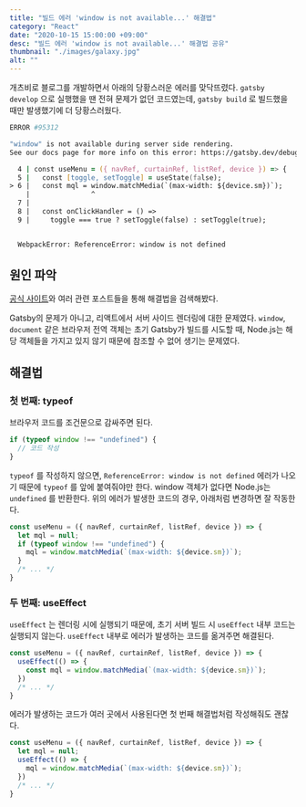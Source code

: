 ```yaml
---
title: "빌드 에러 'window is not available...' 해결법"
category: "React"
date: "2020-10-15 15:00:00 +09:00"
desc: "빌드 에러 'window is not available...' 해결법 공유"
thumbnail: "./images/galaxy.jpg"
alt: ""
---
```


개츠비로 블로그를 개발하면서 아래의 당황스러운 에러를 맞닥뜨렸다. `gatsby develop` 으로 실행했을 땐 전혀 문제가 없던 코드였는데, `gatsby build` 로 빌드했을 때만 발생했기에 더 당황스러웠다.

```zsh
ERROR #95312

"window" is not available during server side rendering.
See our docs page for more info on this error: https://gatsby.dev/debug-html

  4 | const useMenu = ({ navRef, curtainRef, listRef, device }) => {
  5 |   const [toggle, setToggle] = useState(false);
> 6 |   const mql = window.matchMedia(`(max-width: ${device.sm})`);
    |               ^
  7 |
  8 |   const onClickHandler = () =>
  9 |     toggle === true ? setToggle(false) : setToggle(true);


  WebpackError: ReferenceError: window is not defined
```

## 원인 파악

[공식 사이트](https://www.gatsbyjs.com/docs/debugging-html-builds/)와 여러 관련 포스트들을 통해 해결법을 검색해봤다.

Gatsby의 문제가 아니고, 리액트에서 서버 사이드 렌더링에 대한 문제였다. `window`, `document` 같은 브라우저 전역 객체는 초기 Gatsby가 빌드를 시도할 때, Node.js는 해당 객체들을 가지고 있지 않기 때문에 참조할 수 없어 생기는 문제였다.

## 해결법

### 첫 번째: typeof

브라우저 코드를 조건문으로 감싸주면 된다.

```js
if (typeof window !== "undefined") {
  // 코드 작성
}
```

`typeof` 를 작성하지 않으면, `ReferenceError: window is not defined` 에러가 나오기 때문에 `typeof` 를 앞에 붙여줘야만 한다. window 객체가 없다면 Node.js는 `undefined` 를 반환한다. 위의 에러가 발생한 코드의 경우, 아래처럼 변경하면 잘 작동한다.

```js
const useMenu = ({ navRef, curtainRef, listRef, device }) => {
  let mql = null;
  if (typeof window !== "undefined") {
    mql = window.matchMedia(`(max-width: ${device.sm})`);
  }
  /* ... */
}
```

### 두 번째: useEffect

`useEffect` 는 렌더링 시에 실행되기 때문에, 초기 서버 빌드 시 `useEffect` 내부 코드는 실행되지 않는다. `useEffect` 내부로 에러가 발생하는 코드를 옮겨주면 해결된다.

```js
const useMenu = ({ navRef, curtainRef, listRef, device }) => {
  useEffect(() => {
    const mql = window.matchMedia(`(max-width: ${device.sm})`);
  })
  /* ... */
}
```

에러가 발생하는 코드가 여러 곳에서 사용된다면 첫 번째 해결법처럼 작성해줘도 괜찮다.

```js
const useMenu = ({ navRef, curtainRef, listRef, device }) => {
  let mql = null;
  useEffect(() => {
    mql = window.matchMedia(`(max-width: ${device.sm})`);
  })
  /* ... */
}
```
